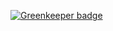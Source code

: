 
[![Greenkeeper badge](https://badges.greenkeeper.io/biels/dominatorarena.svg)](https://greenkeeper.io/)
